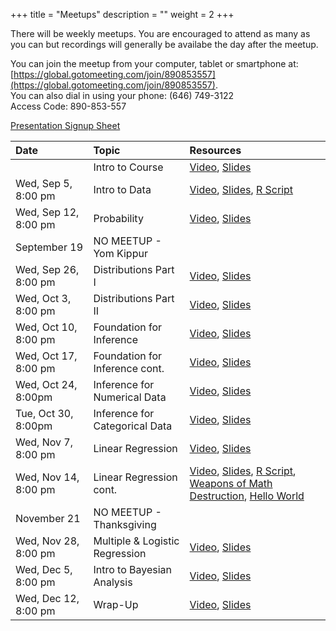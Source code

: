 +++
title = "Meetups"
description = ""
weight = 2
+++


There will be weekly meetups. You are encouraged to attend as many as you can but recordings will generally be availabe the day after the meetup.

You can join the meetup from your computer, tablet or smartphone at: [https://global.gotomeeting.com/join/890853557](https://global.gotomeeting.com/join/890853557).  
You can also dial in using your phone: (646) 749-3122  
Access Code: 890-853-557


[Presentation Signup Sheet](https://docs.google.com/spreadsheets/d/1QCagC9KIhWvmSOTKmqYo0FTq1iZUdh765m7kmrqSPRc/edit?usp=sharing)


Date                  | Topic                           | Resources |
:---------------------|:--------------------------------|:----------|
                      | Intro to Course                 | [Video](https://youtu.be/i2DM7nqb1rA), [Slides](/slides/2018-08-29-Intro_to_Course.html)
Wed, Sep 5, 8:00 pm   | Intro to Data                   | [Video](https://youtu.be/iuzpN-GSyQM), [Slides](/slides/2018-09-05-Intro_to_Data.html), [R Script](https://github.com/jbryer/DATA606Fall2018/blob/master/R/2018-09-05.R)
Wed, Sep 12,  8:00 pm | Probability                     | [Video](https://youtu.be/zAj5U_dQan8), [Slides](/slides/2018-09-12-Probability.html)
September 19          | NO MEETUP - Yom Kippur          | 
Wed, Sep 26,  8:00 pm | Distributions Part I            | [Video](https://youtu.be/cFQWEWptz_4), [Slides](/slides/2018-09-26-Distributions.html)
Wed, Oct 3,  8:00 pm  | Distributions Part II           | [Video](https://youtu.be/Z4lUrXhCwoY), [Slides](/slides/2018-10-03-Distributions2.html)
Wed, Oct 10, 8:00 pm  | Foundation for Inference        | [Video](https://youtu.be/O30CmU70PUA), [Slides](/slides/2018-10-10-Foundation_for_Inference.html)
Wed, Oct 17, 8:00 pm  | Foundation for Inference cont.  | [Video](https://youtu.be/ZQWQ4YlVdJE), [Slides](/slides/2018-10-17-Foundation_for_Inference2.html)
Wed, Oct 24,  8:00pm  | Inference for Numerical Data    | [Video](https://youtu.be/rC6iV2EWKZk), [Slides](/slides/2018-10-24-Inference_for_Numerical_Data.html)
Tue, Oct 30,  8:00pm  | Inference for Categorical Data  | [Video](https://youtu.be/hD5VRMfiorE), [Slides](/slides/2018-10-30-Inference_for_Categorical_Data.html)
Wed, Nov 7, 8:00 pm   | Linear Regression               | [Video](https://youtu.be/CwneHTbDECQ), [Slides](/slides/2018-11-07-Linear_Regression.html)
Wed, Nov 14,  8:00 pm | Linear Regression cont.         | [Video](https://youtu.be/awTJIuIJVfg), [Slides](/slides/2018-11-14-Linear_Regression2.html), [R Script](https://github.com/jbryer/DATA606Fall2018/blob/master/R/2018-11-14.R), [Weapons of Math Destruction](https://www.amazon.com/Weapons-Math-Destruction-Increases-Inequality/dp/0553418815), [Hello World](https://www.amazon.com/Hello-World-Being-Human-Algorithms/dp/039363499X/ref=sr_1_1?s=books&ie=UTF8&qid=1542248414&sr=1-1&keywords=hello+world)
November 21           | NO MEETUP - Thanksgiving        | 
Wed, Nov 28, 8:00 pm  | Multiple & Logistic Regression  | [Video](https://youtu.be/A8dSZ86EGLc), [Slides](/slides/2018-11-28-Multiple_Regression.html)
Wed, Dec 5, 8:00 pm   | Intro to Bayesian Analysis      | [Video](https://youtu.be/SMQdvV2GdlI), [Slides](/slides/2018-12-05-Bayesian_Analysis.html)
Wed, Dec 12, 8:00 pm  | Wrap-Up                         | [Video](https://youtu.be/_5Ivt22fnHI), [Slides](/slides/2018-12-12-Final_Meetup.html)

